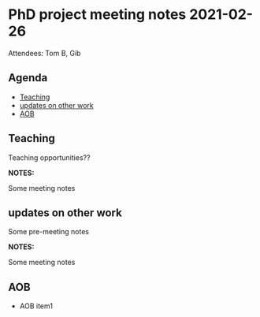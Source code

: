 # PhD project meeting notes 2021-02-26

Attendees: Tom B, Gib

## Agenda

* [Teaching](#item1) 
* [updates on other work](#item2)
* [AOB](#aob)

## Teaching <a name="item1"></a>

Teaching opportunities?? 

__NOTES:__

Some meeting notes

## updates on other work <a name="item2"></a>

Some pre-meeting notes

__NOTES:__

Some meeting notes

## AOB <a name="aob"></a>

* AOB item1